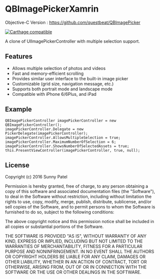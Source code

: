 # QBImagePickerXamrin

Objective-C Version : https://github.com/questbeat/QBImagePicker

[![Carthage compatible](https://img.shields.io/badge/Carthage-compatible-4BC51D.svg?style=flat)](https://github.com/Carthage/Carthage)

A clone of UIImagePickerController with multiple selection support.


## Features

- Allows multiple selection of photos and videos
- Fast and memory-efficient scrolling
- Provides similar user interface to the built-in image picker
- Customizable (grid size, navigation message, etc.)
- Supports both portrait mode and landscape mode
- Compatible with iPhone 6/6Plus, and iPad


## Example

	QBImagePickerController imagePickerController = new QBImagePickerController();
	imagePickerController.Delegate = new PickerDelegate(imagePickerController);
	imagePickerController.AllowsMultipleSelection = true;
	imagePickerController.MaximumNumberOfSelection = 6;
	imagePickerController.ShowsNumberOfSelectedAssets = true;
	this.PresentViewController(imagePickerController, true, null);



## License

Copyright (c) 2016 Sunny Patel

Permission is hereby granted, free of charge, to any person obtaining a copy of this software and associated documentation files (the "Software"), to deal in the Software without restriction, including without limitation the rights to use, copy, modify, merge, publish, distribute, sublicense, and/or sell copies of the Software, and to permit persons to whom the Software is furnished to do so, subject to the following conditions:

The above copyright notice and this permission notice shall be included in all copies or substantial portions of the Software.

THE SOFTWARE IS PROVIDED "AS IS", WITHOUT WARRANTY OF ANY KIND, EXPRESS OR IMPLIED, INCLUDING BUT NOT LIMITED TO THE WARRANTIES OF MERCHANTABILITY, FITNESS FOR A PARTICULAR PURPOSE AND NONINFRINGEMENT. IN NO EVENT SHALL THE AUTHORS OR COPYRIGHT HOLDERS BE LIABLE FOR ANY CLAIM, DAMAGES OR OTHER LIABILITY, WHETHER IN AN ACTION OF CONTRACT, TORT OR OTHERWISE, ARISING FROM, OUT OF OR IN CONNECTION WITH THE SOFTWARE OR THE USE OR OTHER DEALINGS IN THE SOFTWARE.
